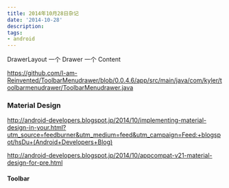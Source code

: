```yaml
---
title: 2014年10月28日杂记
date: '2014-10-28'
description:
tags:
- android
---
```


DrawerLayout 一个 Drawer 一个 Content

https://github.com/I-am-Reinvented/ToolbarMenudrawer/blob/0.0.4.6/app/src/main/java/com/kyler/toolbarmenudrawer/ToolbarMenudrawer.java

### Material Design

http://android-developers.blogspot.jp/2014/10/implementing-material-design-in-your.html?utm_source=feedburner&utm_medium=feed&utm_campaign=Feed:+blogspot/hsDu+(Android+Developers+Blog)

http://android-developers.blogspot.jp/2014/10/appcompat-v21-material-design-for-pre.html

#### Toolbar

